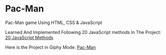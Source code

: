 # Pac-Man
Pac-Man game Using HTML, CSS &amp; JavaScript

Learned And Implemented Following 20 JavaScript methods In The Project: 
[20 JavaScript Methods](https://i.imgur.com/PG8D6rW.png)

Here is the Project in Giphy Mode: 
[Pac-Man](https://media.giphy.com/media/ShS0b007WRHmmcTROb/giphy.gif)
